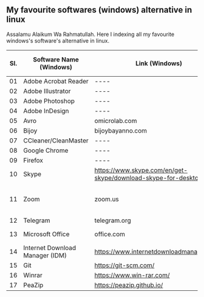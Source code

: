 ## My favourite softwares (windows) alternative in linux

Assalamu Alaikum Wa Rahmatullah. Here I indexing all my favourite windows's software's alternative in linux. <br>


Sl.| Software Name (Windows) | Link (Windows) | Software Name (Linux) | Link (Linux) |Comment
---| ---- | ----| ---- | ---- | ---
01| Adobe Acrobat Reader | ---- |------|----|----
02| Adobe Illustrator | ---- | ----- | ----|----
03| Adobe Photoshop | ---- | GIMP | ---- | ---- 
04| Adobe InDesign | ---- | ---- | ---- | ----
05| Avro | omicrolab.com | Ibus-Avro | same | ---- 
06| Bijoy | bijoybayanno.com | Otobi | https://otobikb.github.io/ | ----
07| CCleaner/CleanMaster | ---- | Bleachbit | https://www.bleachbit.org/ | ----
08| Google Chrome | ---- | same | ----- | ----
09| Firefox | ---- | same | ---- | ---- 
10| Skype | https://www.skype.com/en/get-skype/download-skype-for-desktop/ | same | same | ----
11| Zoom | zoom.us | same | https://support.zoom.us/hc/en-us/articles/204206269-Installing-or-updating-Zoom-on-Linux | ----
12| Telegram | telegram.org | same | same | ---- 
13| Microsoft Office | office.com | Libre Office | https://www.libreoffice.org/ | ---- 
14| Internet Download Manager (IDM) | https://www.internetdownloadmanager.com/ | Persepolis | https://persepolisdm.github.io/ | ----
15| Git | https://git-scm.com/ | same | same | ---- 
16| Winrar | https://www.win-rar.com/ | PeaZip | https://peazip.github.io/ | ----
17| PeaZip | https://peazip.github.io/ | same | same | ---- 

